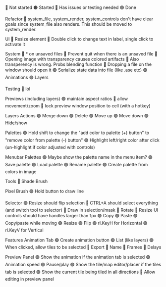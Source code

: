 🔴 Not started
🟠 Started
🔵 Has issues or testing needed
🟢 Done

Refactor
  🔴 system_file, system_render, system_controls don't have clear goals since system_file also renders.
    This should be moved to system_render. 
    
UI
  🔴 Resize element
  🔴 Double click to change text in label, single click to activate it

System
  🔴 * on unsaved files
  🔴 Prevent quit when there is an unsaved file
  🔴 Opening image with transparency causes colored artifacts
    🔴 Also transperency is wrong. Probs blending function
  🔴 Dropping a file on the window should open it
  🟢 Serialize state data into file (like .ase etc)
    🟢 Animations
    🟢 Layers

Testing
  🔴 lol

Previews (including layers)
  🟢 maintain aspect ratios
  🔴 allow movement/zoom
  🔴 lock preview window position to cell (with a hotkey)
  
Layers
  Actions
    🟢 Merge down
    🟢 Delete
    🟢 Move up
    🟢 Move down
    🟢 Hide/show

Palettes
  🟢 Hold shift to change the "add color to palette (+) button" to "remove color from palette (-) button"
  🟢 Highlight left/right color after click (un-highlight if color adjusted with controls)

Menubar
  Palettes
    🟢 Maybe show the palette name in the menu item?
    🟢 Save palette
    🟢 Load palette
    🟢 Rename palette
    🟢 Create palette from colors in image

Tools
  🔴 Shade Brush

  Pixel Brush
    🟢 Hold button to draw line
 
  Selector
    🟢 Resize should flip selection
    🔴 CTRL+A should select everything (and switch tool to selector)
    🔴 Draw in selection/mask
    🔴 Rotate
    🔴 Resize UI controls should have handles larger than 1px
    🟢 Copy
    🟢 Paste
    🟢 Copy/paste while moving
    🟢 Resize
    🟢 Flip
      🟢 rl.KeyH for Horizontal
      🟢 rl.KeyV for Vertical

Features
  Animation Tab
    🟢 Create animation button
    🟢 List (like layers)
      🟢 When clicked, allow tiles to be selected
    🔴 Export
      🔴 Name
      🔴 Frames
      🔴 Delays
  
  Preview Panel
    🟢 Show the animation if the animation tab is selected
      🟢 Animation speed
      🟢 Pause/play
    🟢 Show the tile/map editor/placer if the tiles tab is selected
      🟢 Show the current tile being tiled in all directions
      🔴 Allow editing in preview panel